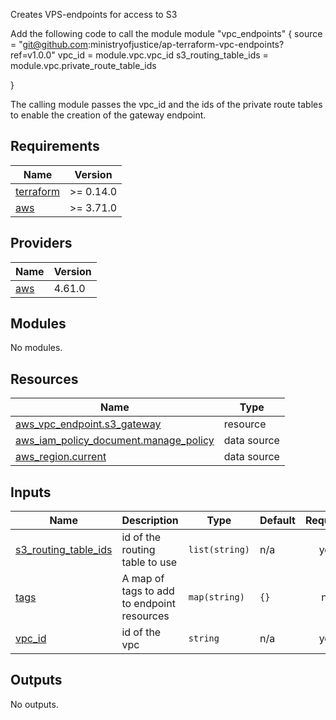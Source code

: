 Creates VPS-endpoints for access to S3

Add the following code to call the module
module "vpc_endpoints" {
    source                  = "git@github.com:ministryofjustice/ap-terraform-vpc-endpoints?ref=v1.0.0"
    vpc_id    = module.vpc.vpc_id
    s3_routing_table_ids    = module.vpc.private_route_table_ids
  
}

The calling module passes the vpc_id and the ids of the private route tables to enable the creation of the gateway endpoint.
<!-- BEGIN_TF_DOCS -->
## Requirements

| Name | Version |
|------|---------|
| <a name="requirement_terraform"></a> [terraform](#requirement\_terraform) | >= 0.14.0 |
| <a name="requirement_aws"></a> [aws](#requirement\_aws) | >= 3.71.0 |

## Providers

| Name | Version |
|------|---------|
| <a name="provider_aws"></a> [aws](#provider\_aws) | 4.61.0 |

## Modules

No modules.

## Resources

| Name | Type |
|------|------|
| [aws_vpc_endpoint.s3_gateway](https://registry.terraform.io/providers/hashicorp/aws/latest/docs/resources/vpc_endpoint) | resource |
| [aws_iam_policy_document.manage_policy](https://registry.terraform.io/providers/hashicorp/aws/latest/docs/data-sources/iam_policy_document) | data source |
| [aws_region.current](https://registry.terraform.io/providers/hashicorp/aws/latest/docs/data-sources/region) | data source |

## Inputs

| Name | Description | Type | Default | Required |
|------|-------------|------|---------|:--------:|
| <a name="input_s3_routing_table_ids"></a> [s3\_routing\_table\_ids](#input\_s3\_routing\_table\_ids) | id of the routing table to use | `list(string)` | n/a | yes |
| <a name="input_tags"></a> [tags](#input\_tags) | A map of tags to add to endpoint resources | `map(string)` | `{}` | no |
| <a name="input_vpc_id"></a> [vpc\_id](#input\_vpc\_id) | id of the vpc | `string` | n/a | yes |

## Outputs

No outputs.
<!-- END_TF_DOCS -->